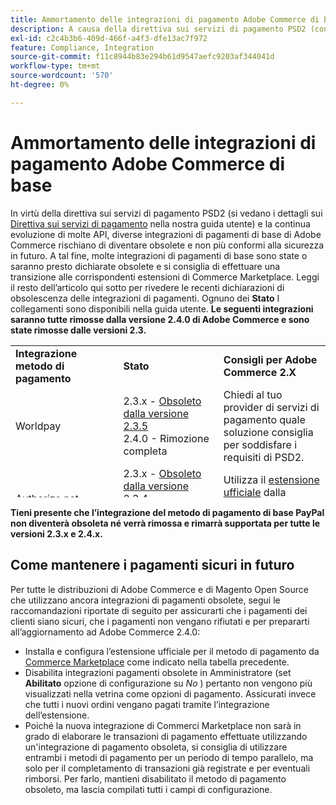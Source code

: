 ```yaml
---
title: Ammortamento delle integrazioni di pagamento Adobe Commerce di base
description: A causa della direttiva sui servizi di pagamento PSD2 (consulta i dettagli sulla [direttiva sui servizi di pagamento](https://experienceleague.adobe.com/docs/commerce-admin/start/compliance/payments/compliance-payment-services-directive.html) nella nostra guida utente) e della continua evoluzione di molte API, diverse integrazioni di pagamento di base di Adobe Commerce rischiano di diventare obsolete e non più conformi alla sicurezza in futuro. A tal fine, molte integrazioni di pagamenti di base sono state o saranno presto dichiarate obsolete e si consiglia di effettuare una transizione alle corrispondenti estensioni di Commerce Marketplace. Leggi il resto dell’articolo qui sotto per rivedere le recenti dichiarazioni di obsolescenza delle integrazioni di pagamenti. Ciascuno dei collegamenti **Status** si trova nella nostra guida utente. **Le integrazioni seguenti verranno rimosse dalla versione 2.4.0 di Adobe Commerce e diventeranno obsolete dalle versioni 2.3.**
exl-id: c2c4b3b6-409d-466f-a4f3-dfe13ac7f972
feature: Compliance, Integration
source-git-commit: f11c8944b83e294b61d9547aefc9203af344041d
workflow-type: tm+mt
source-wordcount: '570'
ht-degree: 0%

---
```


# Ammortamento delle integrazioni di pagamento Adobe Commerce di base

In virtù della direttiva sui servizi di pagamento PSD2 (si vedano i dettagli sui [Direttiva sui servizi di pagamento](https://experienceleague.adobe.com/docs/commerce-admin/start/compliance/payments/compliance-payment-services-directive.html) nella nostra guida utente) e la continua evoluzione di molte API, diverse integrazioni di pagamenti di base di Adobe Commerce rischiano di diventare obsolete e non più conformi alla sicurezza in futuro. A tal fine, molte integrazioni di pagamenti di base sono state o saranno presto dichiarate obsolete e si consiglia di effettuare una transizione alle corrispondenti estensioni di Commerce Marketplace. Leggi il resto dell’articolo qui sotto per rivedere le recenti dichiarazioni di obsolescenza delle integrazioni di pagamenti. Ognuno dei **Stato** I collegamenti sono disponibili nella guida utente. **Le seguenti integrazioni saranno tutte rimosse dalla versione 2.4.0 di Adobe Commerce e sono state rimosse dalle versioni 2.3.**

<table style="height: 243px;" width="712">
<tbody>
<tr>
<td style="width: 225.455px;"><strong>Integrazione metodo di pagamento</strong></td>
<td style="width: 226.364px;"><strong>Stato</strong></td>
<td style="width: 226.364px;"><strong>Consigli per Adobe Commerce 2.X</strong></td>
</tr>
<tr>
<td style="width: 225.455px;">Worldpay</td>
<td style="width: 226.364px;">2.3.x - <a href="https://experienceleague.adobe.com/docs/commerce-admin/config/sales/payment-methods/payment-methods.html?lang=en#recommended-solutions">Obsoleto dalla versione 2.3.5</a><br>2.4.0 - Rimozione completa</td>
<td style="width: 226.364px;">Chiedi al tuo provider di servizi di pagamento quale soluzione consiglia per soddisfare i requisiti di PSD2.</td>
</tr>
<tr>
<td style="width: 225.455px;">Authorize.net</td>
<td style="width: 226.364px;">2.3.x - <a href="https://experienceleague.adobe.com/docs/commerce-admin/config/sales/payment-methods/payment-methods.html?lang=en#recommended-solutions">Obsoleto dalla versione 2.3.4</a><br>2.4.0 - Rimozione completa</td>
<td style="width: 226.364px;">Utilizza il <a href="https://marketplace.magento.com/authorizenet-magento-module-authorizenet.html">estensione ufficiale</a> dalla Commerce Marketplace.</td>
</tr>
<tr>
<td style="width: 225.455px;">Authorize.net (Direct Post)</td>
<td style="width: 226.364px;">2.3.x - <a href="https://experienceleague.adobe.com/docs/commerce-admin/config/sales/payment-methods/payment-methods.html?lang=en#recommended-solutions">Obsoleto dalla versione 2.3.1</a><br>2.4.0 - Rimozione completa</td>
<td style="width: 226.364px;">Utilizza il <a href="https://marketplace.magento.com/authorizenet-magento-module-authorizenet.html">estensione ufficiale</a> dalla Commerce Marketplace.</td>
</tr>
<tr>
<td style="width: 225.455px;">CyberSource</td>
<td style="width: 226.364px;">2.3.x - <a href="https://experienceleague.adobe.com/docs/commerce-admin/config/sales/payment-methods/payment-methods.html?lang=en#recommended-solutions">Obsoleto dalla versione 2.3.3</a><br>2.4.0 - Rimozione completa</td>
<td style="width: 226.364px;">Utilizza il <a href="https://marketplace.magento.com/cybersource-global-payment-management.html">estensione ufficiale</a> dalla Commerce Marketplace.</td>
</tr>
<tr>
<td style="width: 225.455px;">eWay</td>
<td style="width: 226.364px;">2.3.x - <a href="https://experienceleague.adobe.com/docs/commerce-admin/config/sales/payment-methods/payment-methods.html?lang=en#recommended-solutions">Obsoleto dalla versione 2.3.3</a><br>2.4.0 - Rimozione completa</td>
<td style="width: 226.364px;">Chiedi al tuo provider di servizi di pagamento quale soluzione consiglia per soddisfare i requisiti di PSD2.</td>
</tr>
</tbody>
</table>

**Tieni presente che l’integrazione del metodo di pagamento di base PayPal non diventerà obsoleta né verrà rimossa e rimarrà supportata per tutte le versioni 2.3.x e 2.4.x.**

## Come mantenere i pagamenti sicuri in futuro

Per tutte le distribuzioni di Adobe Commerce e di Magento Open Source che utilizzano ancora integrazioni di pagamenti obsolete, segui le raccomandazioni riportate di seguito per assicurarti che i pagamenti dei clienti siano sicuri, che i pagamenti non vengano rifiutati e per prepararti all’aggiornamento ad Adobe Commerce 2.4.0:

* Installa e configura l’estensione ufficiale per il metodo di pagamento da [Commerce Marketplace](https://marketplace.magento.com/extensions/payments-security/payment-integration.html?_ga=2.108129217.2105547619.1564067043-238341041.1564067043) come indicato nella tabella precedente.
* Disabilita integrazioni pagamenti obsolete in Amministratore (set **Abilitato** opzione di configurazione su *No* ) pertanto non vengono più visualizzati nella vetrina come opzioni di pagamento. Assicurati invece che tutti i nuovi ordini vengano pagati tramite l’integrazione dell’estensione.
* Poiché la nuova integrazione di Commerci Marketplace non sarà in grado di elaborare le transazioni di pagamento effettuate utilizzando un&#39;integrazione di pagamento obsoleta, si consiglia di utilizzare entrambi i metodi di pagamento per un periodo di tempo parallelo, ma solo per il completamento di transazioni già registrate e per eventuali rimborsi. Per farlo, mantieni disabilitato il metodo di pagamento obsoleto, ma lascia compilati tutti i campi di configurazione.

